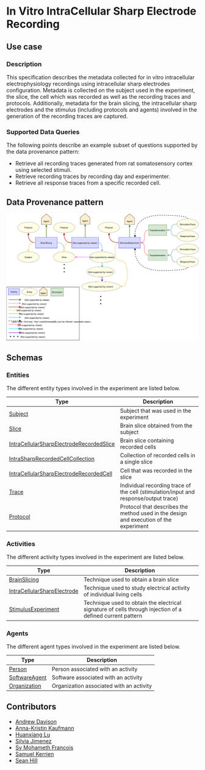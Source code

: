 # In Vitro IntraCellular Sharp Electrode Recording

## Use case

### Description

This specification describes the metadata collected for in vitro intracellular electrophysiology recordings using  intracellular sharp electrodes
configuration. 
Metadata is collected on the subject used in the experiment, the slice, the cell 
which was recorded as well as the recording traces and protocols. Additionally, metadata for the brain slicing, the intracellular sharp electrodes and the stimulus (including protocols and agents) involved in the generation
of the recording traces are captured.

### Supported Data Queries

The following points describe an example subset of questions supported by the data provenance pattern:
 
* Retrieve all recording traces generated from rat somatosensory cortex using selected stimuli.
* Retrieve recording traces by recording day and experimenter.
* Retrieve all response traces from a specific recorded cell.


## Data Provenance pattern

![In Vitro IntraCellular Sharp Electrode Recording](../../../assets/provtemplates/intrasharpelectrode-recording.svg)

## Schemas

### Entities

The different entity types involved in the experiment are listed below.

| Type  | Description|
| -------------                                                             | ------------- |
| [Subject](https://bbp.epfl.ch/schemas/neuroshapes/class-subject.html)                            |     Subject that was used in the experiment     |
| [Slice](https://bbp.epfl.ch/schemas/neuroshapes/class-slice.html)                                |     Brain slice obtained from the subject      |
| [IntraCellularSharpElectrodeRecordedSlice](https://bbp.epfl.ch/schemas/neuroshapes/class-intracellularsharpelectroderecordedslice.html)                  |     Brain slice containing recorded cells      |
| [IntraSharpRecordedCellCollection](https://bbp.epfl.ch/schemas/neuroshapes/class-intracellularsharpelectroderecordedslice.html)|     Collection of recorded cells in a single slice  |
| [IntraCellularSharpElectrodeRecordedCell](https://bbp.epfl.ch/schemas/neuroshapes/class-intracellularsharpelectroderecordedcell.html)                    |     Cell that was recorded in the slice      |
| [Trace](https://bbp.epfl.ch/schemas/neuroshapes/class-trace.html)                         |     Individual recording trace of the cell (stimulation/input and response/output trace)     |
| [Protocol](https://bbp.epfl.ch/schemas/neuroshapes/class-experimentalprotocol.html)                          |     Protocol that describes the method used in the design and execution of the experiment      |
    
### Activities

The different activity types involved in the experiment are listed below.

| Type  | Description|
| ------------- | ------------- |
| [BrainSlicing](https://bbp.epfl.ch/schemas/neuroshapes/class-brainslicing.html)                      |     Technique used to obtain a brain slice      |
| [IntraCellularSharpElectrode](https://bbp.epfl.ch/schemas/neuroshapes/class-intracellularsharpelectrode.html)        |     Technique used to study electrical activity of individual living cells    |
| [StimulusExperiment](https://bbp.epfl.ch/schemas/neuroshapes/class-stimulusexperiment.html)   |     Technique used to obtain the electrical signature of cells through injection of a defined current pattern |

### Agents

The different agent types involved in the experiment are listed below.

| Type  | Description|
| ------------- | ------------- |
| [Person](https://bbp.epfl.ch/schemas/neuroshapes/class-schemaperson.html)                                        |    Person associated with an activity      |
| [SoftwareAgent](https://bbp.epfl.ch/schemas/neuroshapes/class-provsoftwareagent.html)                          |    Software associated with an activity      |
| [Organization](https://bbp.epfl.ch/schemas/neuroshapes/class-schemaorganization.html)                            |    Organization associated with an activity      |

## Contributors

* [Andrew Davison](mailto:andrew.davison@unic.cnrs-gif.fr)
* [Anna-Kristin Kaufmann](mailto:anna-kristin.kaufmann@epfl.ch)
* [Huanxiang Lu](mailto:huanxiang.lu@epfl.ch)
* [Silvia Jimenez](mailto:silvia.jimenez@epfl.ch)
* [Sy Mohameth Francois](mailto:mohameth.sy@epfl.ch)
* [Samuel Kerrien](mailto:samuel.kerrien@epfl.ch)
* [Sean Hill](mailto:sean.hill@epfl.ch)